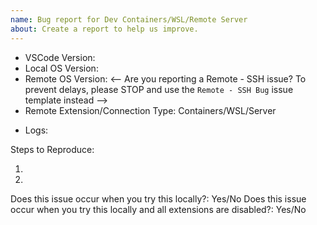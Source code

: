 ```yaml
---
name: Bug report for Dev Containers/WSL/Remote Server
about: Create a report to help us improve. 
---
```


<!-- Please search existing issues to avoid creating duplicates, and review our troubleshooting tips: https://code.visualstudio.com/docs/remote/troubleshooting -->
<!-- Please attach logs to help us diagnose your issue. Learn more here: https://code.visualstudio.com/docs/remote/troubleshooting#_reporting-issues and here: https://code.visualstudio.com/docs/remote/vscode-server#_where-can-i-provide-feedback-or-report-an-issue -->
<!-- Also please test using the latest insiders build to make sure your issue has not already been fixed: https://code.visualstudio.com/insiders/ -->

- VSCode Version:
- Local OS Version:
- Remote OS Version:
<-- Are you reporting a Remote - SSH issue? To prevent delays, please STOP and use the `Remote - SSH Bug` issue template instead -->
- Remote Extension/Connection Type: Containers/WSL/Server

<!-- If your bug is related to Remote-SSH, please use the SSH-specific reporter: https://github.com/microsoft/vscode-remote-release/issues/new?assignees=eleanorjboyd&labels=ssh&template=a_remote_ssh_bug_form.yml&title=%5BRemote-SSH+Bug%5D%3A+ -->

- Logs:

Steps to Reproduce:

1.
2.

<!-- Check to see if the problem is general, with a specific extension, or only happens when remote -->
Does this issue occur when you try this locally?: Yes/No
Does this issue occur when you try this locally and all extensions are disabled?: Yes/No

<!-- If your issue only appears in Codespaces, please visit: https://github.com/github/feedback/discussions/categories/codespaces-feedback -->
